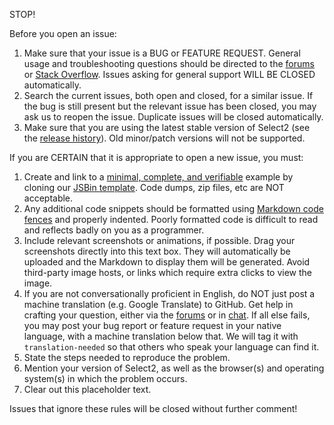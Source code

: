 STOP!

Before you open an issue:

1. Make sure that your issue is a BUG or FEATURE REQUEST. General usage and troubleshooting questions should be directed
   to the [forums](https://forums.select2.org)
   or [Stack Overflow](https://stackoverflow.com/questions/tagged/jquery-select2). Issues asking for general support
   WILL BE CLOSED automatically.
2. Search the current issues, both open and closed, for a similar issue. If the bug is still present but the relevant
   issue has been closed, you may ask us to reopen the issue. Duplicate issues will be closed automatically.
3. Make sure that you are using the latest stable version of Select2 (see
   the [release history](https://github.com/select2/select2/releases)). Old minor/patch versions will not be supported.

If you are CERTAIN that it is appropriate to open a new issue, you must:

1. Create and link to a [minimal, complete, and verifiable](https://stackoverflow.com/help/mcve) example by cloning
   our [JSBin template](http://jsbin.com/goqiqolete/edit?html,js,output). Code dumps, zip files, etc are NOT acceptable.
2. Any additional code snippets should be formatted
   using [Markdown code fences](https://learn.userfrosting.com/troubleshooting/getting-help#use-markdown-to-format-blocks-of-code)
   and properly indented. Poorly formatted code is difficult to read and reflects badly on you as a programmer.
3. Include relevant screenshots or animations, if possible. Drag your screenshots directly into this text box. They will
   automatically be uploaded and the Markdown to display them will be generated. Avoid third-party image hosts, or links
   which require extra clicks to view the image.
4. If you are not conversationally proficient in English, do NOT just post a machine translation (e.g. Google Translate)
   to GitHub. Get help in crafting your question, either via the [forums](https://forums.select2.org) or
   in [chat](https://webchat.freenode.net/?channels=select2). If all else fails, you may post your bug report or feature
   request in your native language, with a machine translation below that. We will tag it with `translation-needed` so
   that others who speak your language can find it.
5. State the steps needed to reproduce the problem.
6. Mention your version of Select2, as well as the browser(s) and operating system(s) in which the problem occurs.
7. Clear out this placeholder text.

Issues that ignore these rules will be closed without further comment!

